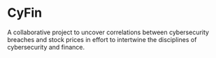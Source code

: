 # CyFin
A collaborative project to uncover correlations between cybersecurity breaches and stock prices in effort to intertwine the disciplines of cybersecurity and finance.
